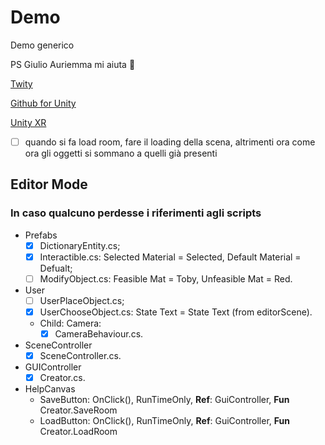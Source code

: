# Demo
Demo generico

PS
Giulio Auriemma mi aiuta :camel:

[Twity](https://github.com/toofusan/Twity)

[Github for Unity](https://github.com/github-for-unity/Unity)

[Unity XR](https://unity3d.com/learn/tutorials/s/xr)

- [ ] quando si fa load room, fare il loading della scena, altrimenti ora come ora gli oggetti si sommano a quelli già presenti

## Editor Mode

### In caso qualcuno perdesse i riferimenti agli scripts

* Prefabs
  - [X] DictionaryEntity.cs;
  - [X] Interactible.cs: Selected Material = Selected, Default Material = Defualt;
  - [ ] ModifyObject.cs: Feasible Mat = Toby, Unfeasible Mat = Red.
* User
  - [ ] UserPlaceObject.cs;
  - [X] UserChooseObject.cs: State Text = State Text (from editorScene).
  - Child: Camera:
    - [X] CameraBehaviour.cs.
* SceneController
  - [X] SceneController.cs.
* GUIController
  - [X] Creator.cs.
* HelpCanvas
  - SaveButton: OnClick(), RunTimeOnly, **Ref**: GuiController, **Fun** Creator.SaveRoom
  - LoadButton: OnClick(), RunTimeOnly, **Ref**: GuiController, **Fun** Creator.LoadRoom
